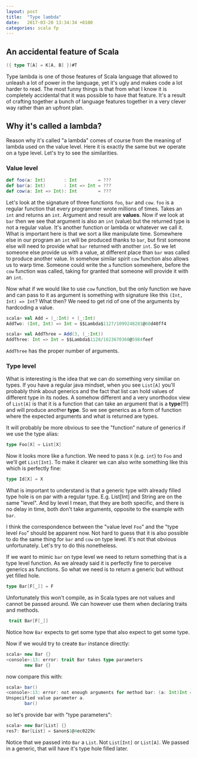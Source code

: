 ```yaml
---
layout: post
title:  "Type lambda"
date:   2017-03-20 13:34:34 +0100
categories: scala fp
---
```

## An accidental feature of Scala

```scala
({ type T[A] = K[A, B] })#T
```

Type lambda is one of those features of Scala language that allowed to unleash a
lot of power in the language, yet it's ugly and makes code a lot harder to read.
The most funny things is that from what I know it is completely accidental
that it was possible to have that feature.
It's a result of crafting together a bunch of language features together in a
very clever way rather than an upfront plan.

## Why it's called a lambda?

Reason why it's called "a lambda" comes of course from the meaning of lambda
used on the value level.
Here it is exactly the same but we operate on a type level. Let's try to see the
similarities.

### Value level

```scala
def foo(a: Int)       : Int        = ???
def bar(a: Int)       : Int => Int = ???
def cow(a: Int => Int): Int        = ???
```

Let's look at the signature of three functions `foo`, `bar` and `cow`.
`foo` is a regular function that every programmer wrote millions of times.
Takes an `int` and returns an `int`. Argument and result are **values**.
Now if we look at `bar` then we see that argument is also an `int` (value) but
the returned type is not a regular value. It's another function or lambda or
whatever we call it.
What is important here is that we sort a like manipulate time. Somewhere else in
our program an `int` will be produced thanks to `bar`, but first someone else
will need to provide what `bar` returned with another `int`. So we let someone
else provide us with a value, at different place than `bar` was called to
produce another value. In somehow similar spirit `cow` function also allows us
to warp time. Someone could write the `a` function somewhere, before the `cow`
function was called, taking for granted that someone will provide it with an
`int`.

Now what if we would like to use `cow` function, but the only function we have
and can pass to it as argument is something with signature like this
`(Int, Int) => Int`? What then? We need to get rid of one of the arguments by
hardcoding a value.

```scala
scala> val Add = (_:Int) + (_:Int)
AddTwo: (Int, Int) => Int = $$Lambda$1127/1099248281@60d40ff4

scala> val AddThree = Add(3, (_:Int))
AddThree: Int => Int = $$Lambda$1128/1623670360@5984feef
```

`AddThree` has the proper number of arguments.


### Type level
What is interesting is the idea that we can do something very similiar on types.
If you have a regular java mindset, when you see `List[A]` you'll probably think
about generics and the fact that list can hold values of different type in its
nodes. A somehow different and a very unorthodox view of `List[A]` is that it is
a function that can take an argument that is a **type**(!!!) and will produce
another **type**. So we see generics as a form of function where the expected
arguments and what is returned are types.

It will probably be more obvious to see the "function" nature of generics if we
use the type alias:

```scala
type Foo[X] = List[X]
```


Now it looks more like a function. We need to pass `X` (e.g. `int`) to `Foo` and
we'll get `List[Int]`. To make it clearer we can also write something like this
which is perfectly fine:

```scala
type Id[X] = X
```

What is important to understand is that a generic type with already filled type
hole is on par with a regular type. E.g. List[Int] and String are on the same
"level". And by level I mean, that they are both specific, and there is no
delay in time, both don't take arguments, opposite to the example with `bar`.


I think the correspondence between the "value level `Foo`" and the "type level
`Foo`" should be apparent now. Not hard to guess that it is also possible to do
the same thing for `bar` and `cow` on type level. It's not that obvious
unfortunately. Let's try to do this nonetheless.

If we want to mimic `bar` on type level we need to return something that is a
type level function. As we already said it is perfectly fine to perceive
generics as functions. So what we need is to return a generic but without yet
filled hole.

```scala
type Bar[F[_]] = F
```

Unfortunately this won't compile, as in Scala types are not values and cannot be
passed around. We can however use them when declaring traits and methods.

```scala
 trait Bar[F[_]]
```

Notice how `Bar` expects to get some type that also expect to get some type.

Now if we would try to create `Bar` instance directly:

```scala
scala> new Bar {}
<console>:13: error: trait Bar takes type parameters
       new Bar {}
```

now compare this with:

```scala
scala> bar()
<console>:13: error: not enough arguments for method bar: (a: Int)Int => Int.
Unspecified value parameter a.
       bar()
```

so let's provide bar with "type parameters":

```scala
scala> new Bar[List] {}
res7: Bar[List] = $anon$1@4ec0229c
```

Notice that we passed into `Bar` a `List`. Not `List[Int]` or `List[A]`.
We passed in a generic, that will have it's type hole filled later.
